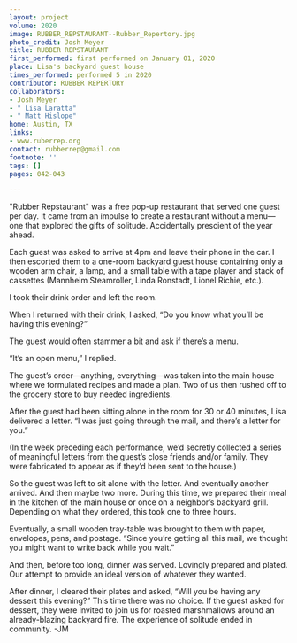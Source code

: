```yaml
---
layout: project
volume: 2020
image: RUBBER_REPSTAURANT--Rubber_Repertory.jpg
photo_credit: Josh Meyer
title: RUBBER REPSTAURANT
first_performed: first performed on January 01, 2020
place: Lisa's backyard guest house
times_performed: performed 5 in 2020
contributor: RUBBER REPERTORY
collaborators:
- Josh Meyer
- " Lisa Laratta"
- " Matt Hislope"
home: Austin, TX
links:
- www.ruberrep.org
contact: rubberrep@gmail.com
footnote: ''
tags: []
pages: 042-043

---
```


"Rubber Repstaurant" was a free pop-up restaurant that served one guest per day. It came from an impulse to create a restaurant without a menu—one that explored the gifts of solitude. Accidentally prescient of the year ahead.

Each guest was asked to arrive at 4pm and leave their phone in the car. I then escorted them to a one-room backyard guest house containing only a wooden arm chair, a lamp, and a small table with a tape player and stack of cassettes (Mannheim Steamroller, Linda Ronstadt, Lionel Richie, etc.).

I took their drink order and left the room. 

When I returned with their drink, I asked, “Do you know what you’ll be having this evening?”

The guest would often stammer a bit and ask if there’s a menu.

“It’s an open menu,” I replied.

The guest’s order—anything, everything—was taken into the main house where we formulated recipes and made a plan. Two of us then rushed off to the grocery store to buy needed ingredients.

After the guest had been sitting alone in the room for 30 or 40 minutes, Lisa delivered a letter. “I was just going through the mail, and there’s a letter for you.” 

(In the week preceding each performance, we’d secretly collected a series of meaningful letters from the guest’s close friends and/or family. They were fabricated to appear as if they’d been sent to the house.)

So the guest was left to sit alone with the letter. And eventually another arrived. And then maybe two more. During this time, we prepared their meal in the kitchen of the main house or once on a neighbor’s backyard grill. Depending on what they ordered, this took one to three hours.

Eventually, a small wooden tray-table was brought to them with paper, envelopes, pens, and postage. “Since you’re getting all this mail, we thought you might want to write back while you wait.”

And then, before too long, dinner was served. Lovingly prepared and plated. Our attempt to provide an ideal version of whatever they wanted.

After dinner, I cleared their plates and asked, “Will you be having any dessert this evening?” This time there was no choice. If the guest asked for dessert, they were invited to join us for roasted marshmallows around an already-blazing backyard fire. The experience of solitude ended in community.  -JM

